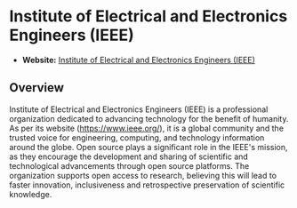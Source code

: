 # Institute of Electrical and Electronics Engineers (IEEE)

- **Website:** [Institute of Electrical and Electronics Engineers (IEEE)](https://www.ieee.org/)

## Overview

Institute of Electrical and Electronics Engineers (IEEE) is a professional organization dedicated to advancing technology for the benefit of humanity. As per its website (<https://www.ieee.org/>), it is a global community and the trusted voice for engineering, computing, and technology information around the globe. Open source plays a significant role in the IEEE's mission, as they encourage the development and sharing of scientific and technological advancements through open source platforms. The organization supports open access to research, believing this will lead to faster innovation, inclusiveness and retrospective preservation of scientific knowledge.
